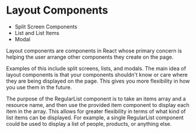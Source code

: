 # Layout Components
 - Split Screen Components
 - List and List Items
 - Modal

 Layout components are components in React whose primary concern is helping the user arrange other components they create on the page.

 Examples of this include split screens, lists, and modals. The main idea of layout components is that your components shouldn't know or care where they are being displayed on the page. This gives you more flexibility in how you use them in the future.


 The purpose of the RegularList component is to take an items array and a resource name, and then use the provided item component to display each item in the array. This allows for greater flexibility in terms of what kind of list items can be displayed. For example, a single RegularList component could be used to display a list of people, products, or anything else.